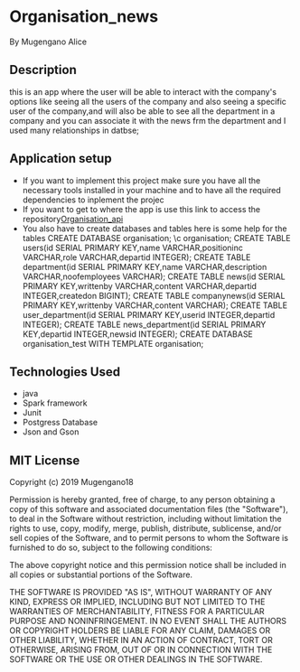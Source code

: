 # Organisation_news
By Mugengano Alice

## Description
this is an app where the user will be able to interact with the company's options like seeing all the users of the company and also seeing a specific user of the company,and will also be able to 
see all the department in a company and you can associate it with the news frm the department and I used many relationships in datbse;
## Application setup

- If you want to implement this project make sure you have all the necessary tools installed in your machine and to have all the required dependencies to inplement the projec
- If you want to get to where the app is use this link to access the repository[Organisation_api](https://github.com/Mugengano18/Organisation_news)
- You also have to create databases and tables here is some help for the tables
CREATE DATABASE organisation;
\c organisation;
CREATE TABLE users(id SERIAL PRIMARY KEY,name VARCHAR,positioninc VARCHAR,role VARCHAR,departid INTEGER);
CREATE TABLE department(id SERIAL PRIMARY KEY,name VARCHAR,description VARCHAR,noofemployees VARCHAR);
CREATE TABLE news(id SERIAL PRIMARY KEY,writtenby VARCHAR,content VARCHAR,departid INTEGER,createdon BIGINT);
CREATE TABLE companynews(id SERIAL PRIMARY KEY,writtenby VARCHAR,content VARCHAR);
CREATE TABLE user_department(id SERIAL PRIMARY KEY,userid INTEGER,departid INTEGER);
CREATE TABLE news_department(id SERIAL PRIMARY KEY,departid INTEGER,newsid INTEGER);
CREATE DATABASE organisation_test WITH TEMPLATE organisation;


## Technologies Used

- java
- Spark framework
- Junit
- Postgress Database
- Json and Gson



## MIT License

Copyright (c) 2019 Mugengano18

Permission is hereby granted, free of charge, to any person obtaining a copy
of this software and associated documentation files (the "Software"), to deal
in the Software without restriction, including without limitation the rights
to use, copy, modify, merge, publish, distribute, sublicense, and/or sell
copies of the Software, and to permit persons to whom the Software is
furnished to do so, subject to the following conditions:

The above copyright notice and this permission notice shall be included in all
copies or substantial portions of the Software.

THE SOFTWARE IS PROVIDED "AS IS", WITHOUT WARRANTY OF ANY KIND, EXPRESS OR
IMPLIED, INCLUDING BUT NOT LIMITED TO THE WARRANTIES OF MERCHANTABILITY,
FITNESS FOR A PARTICULAR PURPOSE AND NONINFRINGEMENT. IN NO EVENT SHALL THE
AUTHORS OR COPYRIGHT HOLDERS BE LIABLE FOR ANY CLAIM, DAMAGES OR OTHER
LIABILITY, WHETHER IN AN ACTION OF CONTRACT, TORT OR OTHERWISE, ARISING FROM,
OUT OF OR IN CONNECTION WITH THE SOFTWARE OR THE USE OR OTHER DEALINGS IN THE
SOFTWARE.
